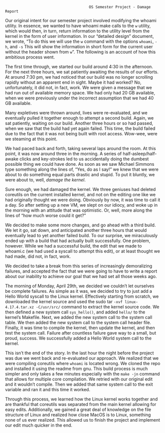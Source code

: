                                           OS Semester Project - Damage Report
                                          
                                          
Our original intent for our semester project involved modifying the whoami utility. In essence, we wanted to have whoami make calls to the `w` utility, which would then, in turn, return information to the utility level from the kernel in the form of user information. In our “detailed design” document, we wrote, “To do this we will use the `w` command with the options `whoami`, `-h`, and `-s` This will show the information in short form for the current user without the header shown from `w`”. The following is an account of how this ambitious process went.

The first time through, we started our build around 4:30 in the afternoon. For the next three hours, we sat patiently awaiting the results of our efforts. At around 7:30 pm, we had noticed that our build was no longer scrolling rapidly without an apparent end in sight. Maybe it had worked? No, unfortunately, it did not, in fact, work. We were given a message that we had run out of available memory space. We had only had 20 GB available, when we were previously under the incorrect assumption that we had 40 GB available.

Many expletives were thrown around, lives were re-evaluated, and we eventually pulled it together enough to attempt a second build. Again, we sat patiently, waiting on our build. Another three hours or so had passed, when we saw that the build had yet again failed. This time, the build failed due to the fact that it was not being built with root access. Wow-wee, were we steaming at this point.

We had paced back and forth, taking several laps around the room. At this point, it was now around three in the morning. A series of half-asleep/half-awake clicks and key-strokes led to us accidentally doing the dumbest possible thing we could have done. As soon as we saw Michael Simmons type something along the lines of, “Yes, do as I say!” we knew that we were about to do something equal parts drastic and stupid. To put it bluntly, we were about to, well, *damage the kernel*.

Sure enough, we had damaged the kernel. We three geniuses had deleted coreutils on the current installed kernel, and not on the editing one like we had originally thought we were doing. Obviously by now, it was time to call it a day. So after setting up a new VM, we slept on our idiocy, and woke up in the morning with an attitude that was optimistic. Or, well, more along the lines of “how much worse could it get?”

We decided to make some more changes, and go ahead with a third build. We let it go, sat down, and anticipated another three hours that would eventually lead to yet another failed build. To our surprise, we miraculously ended up with a build that had actually built successfully. One problem, however. While we had a successful build, the edit that we made to whoami.c (we had used a syscall to attempt this edit), or at least thought we had made, did not, in fact, work.

We decided to take a break from this series of increasingly demoralizing failures, and accepted the fact that we were going to have to write a report about our inability to achieve our goal that we had set all those weeks ago.

The morning of Monday, April 29th, we decided we couldn’t let ourselves be complete failures. As simple as it was, we decided to try to just add a Hello World syscall to the Linux kernel. Effectively starting from scratch, we downloaded the kernel source and used the sudo tar `-xvf linux-4.17.4.tar.xz -C/usr/src/` command to extract the kernel source code. We then defined a new system call `sys_hello()`, and added `hello/` to the kernel’s Makefile. Next, we added the new system call to the system call table. We then added the new system call to the system call header file. Finally, it was time to compile the kernel, then update the kernel, and then test the system call. Failure after countless failure gave way to a small, but proud, success. We successfully added a Hello World system call to the kernel.

This isn’t the end of the story. In the last hour the night before the project was due we went back and re-evaluated our approach. We realized that we were compiling coreutils where `whoami` is located wrong. We cloned the repo and installed it using the readme from gnu. This build process is much simpler and only takes a few minutes especially with the `make -jn` command that allows for multiple core compilation. We retried with our original edit and it wouldn’t compile. Then we added that same system call to the exit variable and ran it and this time it worked.

Through this process, we learned how the Linux kernel works together and are thankful that coreutils was separated from the main kernel allowing for easy edits. Additionally, we gained a great deal of knowledge on the file structure of Linux and realized how close MacOS is to Linux, something none of us ever realized. This allowed us to finish the project and implement our edit much quicker in the end.
